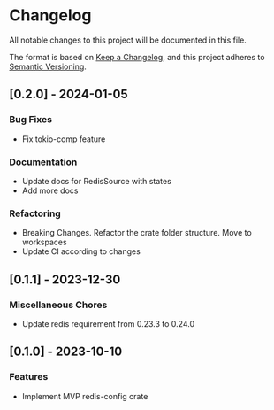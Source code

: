 # Changelog

All notable changes to this project will be documented in this file.

The format is based on [Keep a Changelog](https://keepachangelog.com/en/1.0.0/),
and this project adheres to [Semantic Versioning](https://semver.org/spec/v2.0.0.html).

## [0.2.0] - 2024-01-05

### Bug Fixes

- Fix tokio-comp feature

### Documentation

- Update docs for RedisSource with states
- Add more docs

### Refactoring

- Breaking Changes. Refactor the crate folder structure. Move to workspaces
- Update CI according to changes

## [0.1.1] - 2023-12-30

### Miscellaneous Chores

- Update redis requirement from 0.23.3 to 0.24.0

## [0.1.0] - 2023-10-10

### Features

- Implement MVP redis-config crate
